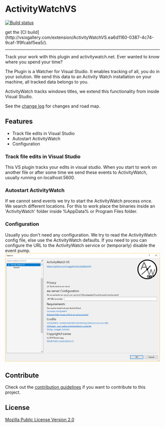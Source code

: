 # ActivityWatchVS

<!-- Replace this badge with your own-->
[![Build status](https://ci.appveyor.com/api/projects/status/oef73tkesayffp00?svg=true)](https://ci.appveyor.com/project/madskristensen/extensibilitytools)

<!-- Update the VS Gallery link after you upload the VSIX
Download this extension from the [VS Gallery](https://visualstudiogallery.msdn.microsoft.com/[GuidFromGallery])
or -->get the [CI build](http://vsixgallery.com/extension/ActivityWatchVS.ea6d1160-0387-4c74-9caf-1f9fcabf5ea5/).

---------------------------------------

Track your work with this plugin and activitywatch.net. Ever wanted to know where you spend your time?

The Plugin is a Watcher for Visual Studio. It enables tracking of all, you do in your solution. We send this data to an Activity Watch installation on your machine, all tracked data belongs to you.

ActivityWatch tracks windows titles, we extend this functionality from inside Visual Studio.

See the [change log](CHANGELOG.md) for changes and road map.

## Features

- Track file edits in Visual Studio
- Autostart ActivityWatch
- Configuration

### Track file edits in Visual Studio
This VS plugin tracks your edits in visual studio. When you start to work on another file or after some time we send these events to ActivityWatch, usually running on localhost:5600.

### Autostart ActivityWatch
If we cannot send events we try to start the ActivityWatch process once. We search different locations. For this to work place the binaries inside an 'ActivityWatch' folder inside %AppData% or Program Files folder.

### Configuration
Usually you don't need any configuration. We try to read the ActivityWatch config file, else use the ActivityWatch defaults. If you need to you can configure the URL to the ActivityWatch service or (temporarly) disable the event pump.
![VS Configuration Page](ActivityWatchVS/Resources/Screenshots/VS-Options-Dialog.png)

## Contribute
Check out the [contribution guidelines](CONTRIBUTING.md)
if you want to contribute to this project.

## License
[Mozilla Public License Version 2.0](LICENSE.txt)